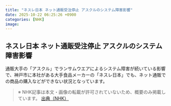 ```yaml
---
title: "ネスレ日本 ネット通販受注停止 アスクルのシステム障害影響"
date: 2025-10-22 06:25:26 +0900
categories: [NHK]
image: 
---
```

## ネスレ日本 ネット通販受注停止 アスクルのシステム障害影響

通販大手の「アスクル」でランサムウエアによるシステム障害が続いている影響で、神戸市に本社がある大手食品メーカーの「ネスレ日本」でも、ネット通販での商品の購入などができない状況となっています。

> ※ NHK記事は本文・画像の転載が許可されていないため、概要のみ掲載しています。
[出典（NHK）](http://www3.nhk.or.jp/news/html/20251022/k10014955881000.html)
